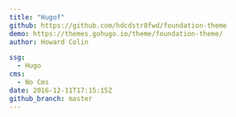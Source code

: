 ```yaml
---
title: "Hugof"
github: https://github.com/hdcdstr8fwd/foundation-theme
demo: https://themes.gohugo.io/theme/foundation-theme/
author: Howard Colin

ssg:
  - Hugo
cms:
  - No Cms
date: 2016-12-11T17:15:15Z
github_branch: master
---
```

